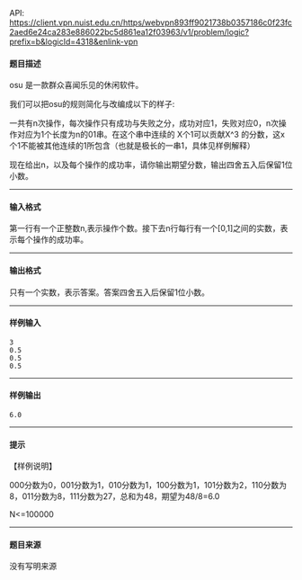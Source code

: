 API: https://client.vpn.nuist.edu.cn/https/webvpn893ff9021738b0357186c0f23fc2aed6e24ca283e886022bc5d861ea12f03963/v1/problem/logic?prefix=b&logicId=4318&enlink-vpn

#### 题目描述

osu 是一款群众喜闻乐见的休闲软件。 

我们可以把osu的规则简化与改编成以下的样子: 

一共有n次操作，每次操作只有成功与失败之分，成功对应1，失败对应0，n次操作对应为1个长度为n的01串。在这个串中连续的 X个1可以贡献X^3 的分数，这x个1不能被其他连续的1所包含（也就是极长的一串1，具体见样例解释） 

现在给出n，以及每个操作的成功率，请你输出期望分数，输出四舍五入后保留1位小数。 

---

#### 输入格式

第一行有一个正整数n,表示操作个数。接下去n行每行有一个\[0,1\]之间的实数，表示每个操作的成功率。 

---

#### 输出格式

只有一个实数，表示答案。答案四舍五入后保留1位小数。 

---

#### 样例输入
```
3 
0.5 
0.5 
0.5 
```

---

#### 样例输出
```
6.0 

```

---

#### 提示

【样例说明】 

000分数为0，001分数为1，010分数为1，100分数为1，101分数为2，110分数为8，011分数为8，111分数为27，总和为48，期望为48/8=6.0 

N<=100000

---

#### 题目来源

没有写明来源